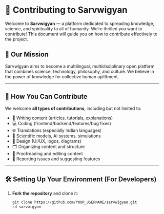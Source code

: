 # 🙌 Contributing to Sarvwigyan

Welcome to **Sarvwigyan** — a platform dedicated to spreading knowledge, science, and spirituality to all of humanity. We’re thrilled you want to contribute! This document will guide you on how to contribute effectively to the project.

## 🚀 Our Mission

Sarvwigyan aims to become a multilingual, multidisciplinary open platform that combines science, technology, philosophy, and culture. We believe in the power of knowledge for collective human upliftment.

---

## 📌 How You Can Contribute

We welcome **all types of contributions**, including but not limited to:

- 🧠 Writing content (articles, tutorials, explanations)
- 💻 Coding (frontend/backend/features/bug fixes)
- 🌐 Translations (especially Indian languages)
- 🧪 Scientific models, AI systems, simulations
- 🎨 Design (UI/UX, logos, diagrams)
- 🗂 Organizing content and structure
- 📜 Proofreading and editing content
- 🔎 Reporting issues and suggesting features

---

## 🛠 Setting Up Your Environment (For Developers)

1. **Fork the repository** and clone it:
   ```bash
   git clone https://github.com/YOUR_USERNAME/sarvwigyan.git
   cd sarvwigyan

